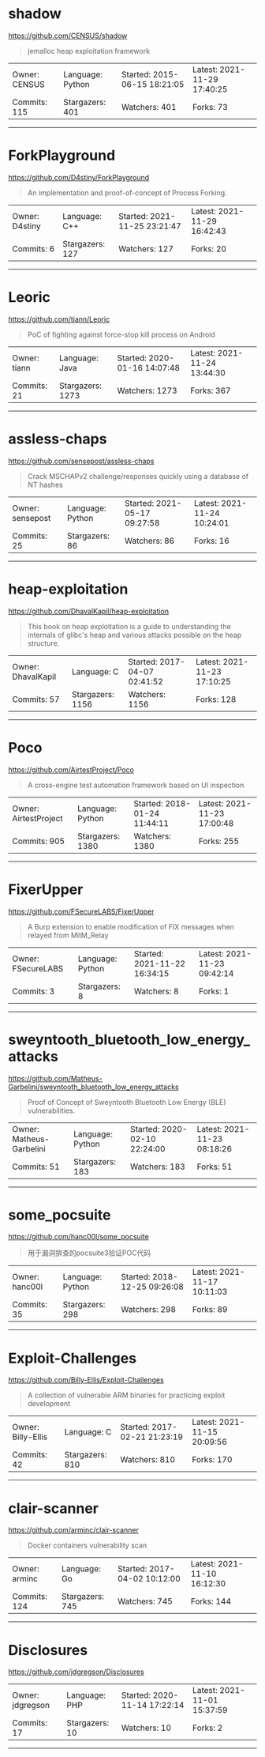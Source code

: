 # shadow

https://github.com/CENSUS/shadow
<blockquote>
jemalloc heap exploitation framework
</blockquote>

<table>
<tr><td>Owner: CENSUS</td>
    <td>Language: Python</td>
    <td>Started: 2015-06-15 18:21:05</td>
    <td>Latest: 2021-11-29 17:40:25</td></tr>
<tr><td>Commits: 115</td>
    <td>Stargazers: 401</td>
    <td>Watchers: 401</td>
    <td>Forks: 73</td></tr>
</table>

---

# ForkPlayground

https://github.com/D4stiny/ForkPlayground
<blockquote>
An implementation and proof-of-concept of Process Forking.
</blockquote>

<table>
<tr><td>Owner: D4stiny</td>
    <td>Language: C++</td>
    <td>Started: 2021-11-25 23:21:47</td>
    <td>Latest: 2021-11-29 16:42:43</td></tr>
<tr><td>Commits: 6</td>
    <td>Stargazers: 127</td>
    <td>Watchers: 127</td>
    <td>Forks: 20</td></tr>
</table>

---

# Leoric

https://github.com/tiann/Leoric
<blockquote>
PoC of fighting against force-stop kill process on Android
</blockquote>

<table>
<tr><td>Owner: tiann</td>
    <td>Language: Java</td>
    <td>Started: 2020-01-16 14:07:48</td>
    <td>Latest: 2021-11-24 13:44:30</td></tr>
<tr><td>Commits: 21</td>
    <td>Stargazers: 1273</td>
    <td>Watchers: 1273</td>
    <td>Forks: 367</td></tr>
</table>

---

# assless-chaps

https://github.com/sensepost/assless-chaps
<blockquote>
Crack MSCHAPv2 challenge/responses quickly using a database of NT hashes
</blockquote>

<table>
<tr><td>Owner: sensepost</td>
    <td>Language: Python</td>
    <td>Started: 2021-05-17 09:27:58</td>
    <td>Latest: 2021-11-24 10:24:01</td></tr>
<tr><td>Commits: 25</td>
    <td>Stargazers: 86</td>
    <td>Watchers: 86</td>
    <td>Forks: 16</td></tr>
</table>

---

# heap-exploitation

https://github.com/DhavalKapil/heap-exploitation
<blockquote>
This book on heap exploitation is a guide to understanding the internals of glibc's heap and various attacks possible on the heap structure. 
</blockquote>

<table>
<tr><td>Owner: DhavalKapil</td>
    <td>Language: C</td>
    <td>Started: 2017-04-07 02:41:52</td>
    <td>Latest: 2021-11-23 17:10:25</td></tr>
<tr><td>Commits: 57</td>
    <td>Stargazers: 1156</td>
    <td>Watchers: 1156</td>
    <td>Forks: 128</td></tr>
</table>

---

# Poco

https://github.com/AirtestProject/Poco
<blockquote>
A cross-engine test automation framework based on UI inspection
</blockquote>

<table>
<tr><td>Owner: AirtestProject</td>
    <td>Language: Python</td>
    <td>Started: 2018-01-24 11:44:11</td>
    <td>Latest: 2021-11-23 17:00:48</td></tr>
<tr><td>Commits: 905</td>
    <td>Stargazers: 1380</td>
    <td>Watchers: 1380</td>
    <td>Forks: 255</td></tr>
</table>

---

# FixerUpper

https://github.com/FSecureLABS/FixerUpper
<blockquote>
A Burp extension to enable modification of FIX messages when relayed from MitM_Relay
</blockquote>

<table>
<tr><td>Owner: FSecureLABS</td>
    <td>Language: Python</td>
    <td>Started: 2021-11-22 16:34:15</td>
    <td>Latest: 2021-11-23 09:42:14</td></tr>
<tr><td>Commits: 3</td>
    <td>Stargazers: 8</td>
    <td>Watchers: 8</td>
    <td>Forks: 1</td></tr>
</table>

---

# sweyntooth_bluetooth_low_energy_attacks

https://github.com/Matheus-Garbelini/sweyntooth_bluetooth_low_energy_attacks
<blockquote>
Proof of Concept of Sweyntooth Bluetooth Low Energy (BLE) vulnerabilities.
</blockquote>

<table>
<tr><td>Owner: Matheus-Garbelini</td>
    <td>Language: Python</td>
    <td>Started: 2020-02-10 22:24:00</td>
    <td>Latest: 2021-11-23 08:18:26</td></tr>
<tr><td>Commits: 51</td>
    <td>Stargazers: 183</td>
    <td>Watchers: 183</td>
    <td>Forks: 51</td></tr>
</table>

---

# some_pocsuite

https://github.com/hanc00l/some_pocsuite
<blockquote>
用于漏洞排查的pocsuite3验证POC代码
</blockquote>

<table>
<tr><td>Owner: hanc00l</td>
    <td>Language: Python</td>
    <td>Started: 2018-12-25 09:26:08</td>
    <td>Latest: 2021-11-17 10:11:03</td></tr>
<tr><td>Commits: 35</td>
    <td>Stargazers: 298</td>
    <td>Watchers: 298</td>
    <td>Forks: 89</td></tr>
</table>

---

# Exploit-Challenges

https://github.com/Billy-Ellis/Exploit-Challenges
<blockquote>
A collection of vulnerable ARM binaries for practicing exploit development
</blockquote>

<table>
<tr><td>Owner: Billy-Ellis</td>
    <td>Language: C</td>
    <td>Started: 2017-02-21 21:23:19</td>
    <td>Latest: 2021-11-15 20:09:56</td></tr>
<tr><td>Commits: 42</td>
    <td>Stargazers: 810</td>
    <td>Watchers: 810</td>
    <td>Forks: 170</td></tr>
</table>

---

# clair-scanner

https://github.com/arminc/clair-scanner
<blockquote>
Docker containers vulnerability scan
</blockquote>

<table>
<tr><td>Owner: arminc</td>
    <td>Language: Go</td>
    <td>Started: 2017-04-02 10:12:00</td>
    <td>Latest: 2021-11-10 16:12:30</td></tr>
<tr><td>Commits: 124</td>
    <td>Stargazers: 745</td>
    <td>Watchers: 745</td>
    <td>Forks: 144</td></tr>
</table>

---

# Disclosures

https://github.com/jdgregson/Disclosures
<blockquote>
<no description>
</blockquote>

<table>
<tr><td>Owner: jdgregson</td>
    <td>Language: PHP</td>
    <td>Started: 2020-11-14 17:22:14</td>
    <td>Latest: 2021-11-01 15:37:59</td></tr>
<tr><td>Commits: 17</td>
    <td>Stargazers: 10</td>
    <td>Watchers: 10</td>
    <td>Forks: 2</td></tr>
</table>

---

